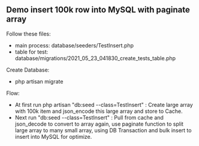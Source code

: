 ## Demo insert 100k row into MySQL with paginate array

Follow these files:

-   main process: database/seeders/TestInsert.php
-   table for test: database/migrations/2021_05_23_041830_create_tests_table.php

Create Database:

-   php artisan migrate

Flow:

-   At first run php artisan "db:seed --class=TestInsert" : Create large array with 100k item and json_encode this large array and store to Cache.
-   Next run "db:seed --class=TestInsert" : Pull from cache and json_decode to convert to array again, use paginate function to split large array to many small array, using DB Transaction and bulk insert to insert into MySQL for optimize.
